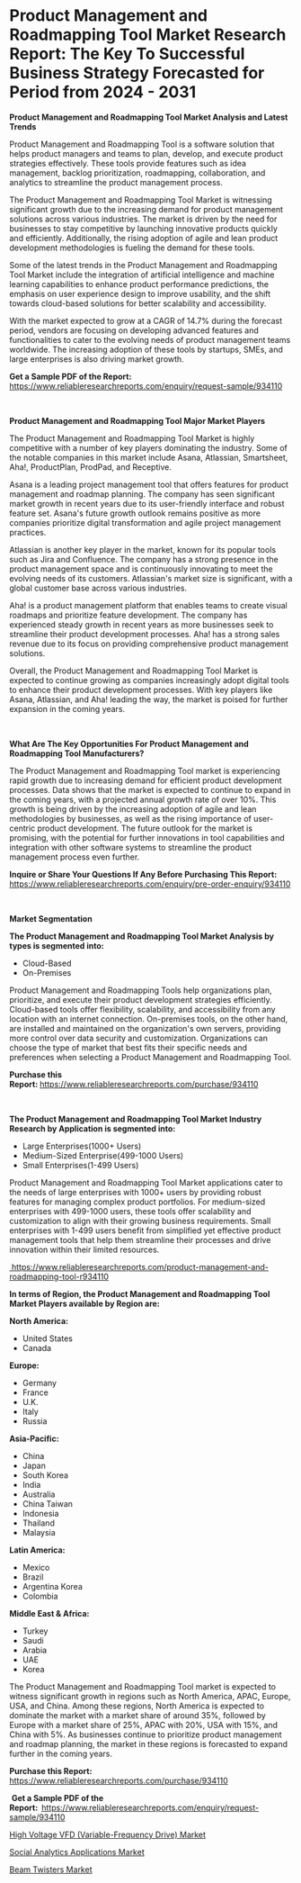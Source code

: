 <p><h1>Product Management and Roadmapping Tool Market Research Report: The Key To Successful Business Strategy Forecasted for Period from 2024 - 2031</h1></p><p><strong>Product Management and Roadmapping Tool Market Analysis and Latest Trends</strong></p>
<p><p>Product Management and Roadmapping Tool is a software solution that helps product managers and teams to plan, develop, and execute product strategies effectively. These tools provide features such as idea management, backlog prioritization, roadmapping, collaboration, and analytics to streamline the product management process.</p><p>The Product Management and Roadmapping Tool Market is witnessing significant growth due to the increasing demand for product management solutions across various industries. The market is driven by the need for businesses to stay competitive by launching innovative products quickly and efficiently. Additionally, the rising adoption of agile and lean product development methodologies is fueling the demand for these tools.</p><p>Some of the latest trends in the Product Management and Roadmapping Tool Market include the integration of artificial intelligence and machine learning capabilities to enhance product performance predictions, the emphasis on user experience design to improve usability, and the shift towards cloud-based solutions for better scalability and accessibility.</p><p>With the market expected to grow at a CAGR of 14.7% during the forecast period, vendors are focusing on developing advanced features and functionalities to cater to the evolving needs of product management teams worldwide. The increasing adoption of these tools by startups, SMEs, and large enterprises is also driving market growth.</p></p>
<p><strong>Get a Sample PDF of the Report:&nbsp;</strong> <a href="https://www.reliableresearchreports.com/enquiry/request-sample/934110">https://www.reliableresearchreports.com/enquiry/request-sample/934110</a></p>
<p>&nbsp;</p>
<p><strong>Product Management and Roadmapping Tool Major Market Players</strong></p>
<p><p>The Product Management and Roadmapping Tool Market is highly competitive with a number of key players dominating the industry. Some of the notable companies in this market include Asana, Atlassian, Smartsheet, Aha!, ProductPlan, ProdPad, and Receptive.</p><p>Asana is a leading project management tool that offers features for product management and roadmap planning. The company has seen significant market growth in recent years due to its user-friendly interface and robust feature set. Asana's future growth outlook remains positive as more companies prioritize digital transformation and agile project management practices.</p><p>Atlassian is another key player in the market, known for its popular tools such as Jira and Confluence. The company has a strong presence in the product management space and is continuously innovating to meet the evolving needs of its customers. Atlassian's market size is significant, with a global customer base across various industries.</p><p>Aha! is a product management platform that enables teams to create visual roadmaps and prioritize feature development. The company has experienced steady growth in recent years as more businesses seek to streamline their product development processes. Aha! has a strong sales revenue due to its focus on providing comprehensive product management solutions.</p><p>Overall, the Product Management and Roadmapping Tool Market is expected to continue growing as companies increasingly adopt digital tools to enhance their product development processes. With key players like Asana, Atlassian, and Aha! leading the way, the market is poised for further expansion in the coming years.</p></p>
<p>&nbsp;</p>
<p><strong>What Are The Key Opportunities For Product Management and Roadmapping Tool Manufacturers?</strong></p>
<p><p>The Product Management and Roadmapping Tool market is experiencing rapid growth due to increasing demand for efficient product development processes. Data shows that the market is expected to continue to expand in the coming years, with a projected annual growth rate of over 10%. This growth is being driven by the increasing adoption of agile and lean methodologies by businesses, as well as the rising importance of user-centric product development. The future outlook for the market is promising, with the potential for further innovations in tool capabilities and integration with other software systems to streamline the product management process even further.</p></p>
<p><strong>Inquire or Share Your Questions If Any Before Purchasing This Report:</strong> <a href="https://www.reliableresearchreports.com/enquiry/pre-order-enquiry/934110">https://www.reliableresearchreports.com/enquiry/pre-order-enquiry/934110</a></p>
<p>&nbsp;</p>
<p><strong>Market Segmentation</strong></p>
<p><strong>The Product Management and Roadmapping Tool Market Analysis by types is segmented into:</strong></p>
<p><ul><li>Cloud-Based</li><li>On-Premises</li></ul></p>
<p><p>Product Management and Roadmapping Tools help organizations plan, prioritize, and execute their product development strategies efficiently. Cloud-based tools offer flexibility, scalability, and accessibility from any location with an internet connection. On-premises tools, on the other hand, are installed and maintained on the organization's own servers, providing more control over data security and customization. Organizations can choose the type of market that best fits their specific needs and preferences when selecting a Product Management and Roadmapping Tool.</p></p>
<p><strong>Purchase this Report:&nbsp;</strong><a href="https://www.reliableresearchreports.com/purchase/934110">https://www.reliableresearchreports.com/purchase/934110</a></p>
<p>&nbsp;</p>
<p><strong>The Product Management and Roadmapping Tool Market Industry Research by Application is segmented into:</strong></p>
<p><ul><li>Large Enterprises(1000+ Users)</li><li>Medium-Sized Enterprise(499-1000 Users)</li><li>Small Enterprises(1-499 Users)</li></ul></p>
<p><p>Product Management and Roadmapping Tool Market applications cater to the needs of large enterprises with 1000+ users by providing robust features for managing complex product portfolios. For medium-sized enterprises with 499-1000 users, these tools offer scalability and customization to align with their growing business requirements. Small enterprises with 1-499 users benefit from simplified yet effective product management tools that help them streamline their processes and drive innovation within their limited resources.</p></p>
<p><a href="https://www.reliableresearchreports.com/product-management-and-roadmapping-tool-r934110">&nbsp;https://www.reliableresearchreports.com/product-management-and-roadmapping-tool-r934110</a></p>
<p><strong>In terms of Region, the Product Management and Roadmapping Tool Market Players available by Region are:</strong></p>
<p>
    <p> <strong> North America: </strong>
        <ul>
            <li>United States</li>
            <li>Canada</li>
        </ul>
        </p> 
    <p> <strong> Europe: </strong>
        <ul>
            <li>Germany</li>
            <li>France</li>
            <li>U.K.</li>
            <li>Italy</li>
            <li>Russia</li>
        </ul>
        </p> 
    <p> <strong> Asia-Pacific: </strong>
        <ul>
            <li>China</li>
            <li>Japan</li>
            <li>South Korea</li>
            <li>India</li>
            <li>Australia</li>
            <li>China Taiwan</li>
            <li>Indonesia</li>
            <li>Thailand</li>
            <li>Malaysia</li>
        </ul>
        </p> 
    <p> <strong> Latin America: </strong>
        <ul>
            <li>Mexico</li>
            <li>Brazil</li>
            <li>Argentina Korea</li>
            <li>Colombia</li>
        </ul>
        </p> 
    <p> <strong> Middle East & Africa: </strong>
        <ul>
            <li>Turkey</li>
            <li>Saudi</li>
            <li>Arabia</li>
            <li>UAE</li>
            <li>Korea</li>
        </ul>
    </p>
    </p>
<p><p>The Product Management and Roadmapping Tool market is expected to witness significant growth in regions such as North America, APAC, Europe, USA, and China. Among these regions, North America is expected to dominate the market with a market share of around 35%, followed by Europe with a market share of 25%, APAC with 20%, USA with 15%, and China with 5%. As businesses continue to prioritize product management and roadmap planning, the market in these regions is forecasted to expand further in the coming years.</p></p>
<p><strong>Purchase this Report: </strong><a href="https://www.reliableresearchreports.com/purchase/934110">https://www.reliableresearchreports.com/purchase/934110</a></p>
<p>&nbsp;<strong>Get a Sample PDF of the Report:&nbsp;&nbsp;</strong><a href="https://www.reliableresearchreports.com/enquiry/request-sample/934110">https://www.reliableresearchreports.com/enquiry/request-sample/934110</a></p>
<p><strong></strong></p>
<p><p><a href="https://www.linkedin.com/pulse/high-voltage-vfd-variable-frequency-drive-market-competitive-dqzlc">High Voltage VFD (Variable-Frequency Drive) Market</a></p><p><a href="https://github.com/RichRobinson5/Market-Research-Report-List-5/blob/main/social-analytics-applications-market.md">Social Analytics Applications Market</a></p><p><a href="https://www.linkedin.com/pulse/beam-twisters-market-competitive-analysis-trends-forecast-2031-st61f">Beam Twisters Market</a></p></p>
